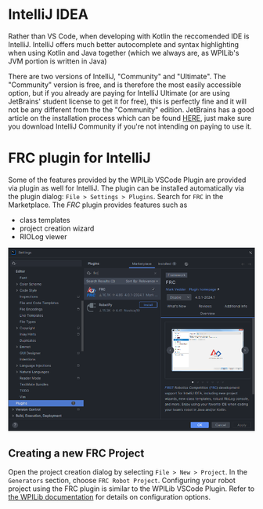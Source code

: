 # IntelliJ IDEA
Rather than VS Code, when developing with Kotlin the reccomended IDE is IntelliJ. IntelliJ offers much better autocomplete and syntax highlighting when using Kotlin and Java together (which we always are, as WPILib's JVM portion is written in Java)

There are two versions of IntelliJ, "Community" and "Ultimate". The "Community" version is free, and is therefore the most easily accessible option, but if you already are paying for IntelliJ Ultimate (or are using JetBrains' student license to get it for free), this is perfectly fine and it will not be any different from the the "Community" edition. JetBrains has a good article on the installation process which can be found [HERE](https://www.jetbrains.com/help/idea/installation-guide.html), just make sure you download IntelliJ Community if you're not intending on paying to use it.

# FRC plugin for IntelliJ
Some of the features provided by the WPILib VSCode Plugin are provided via plugin as well for IntelliJ. The plugin can be installed automatically via the plugin dialog: `File > Settings > Plugins`. Search for `FRC` in the Marketplace. The _FRC_ plugin provides features such as
- class templates
- project creation wizard
- RIOLog viewer

![Plugin Page](plugins.png)

## Creating a new FRC Project
Open the project creation dialog by selecting `File > New > Project`. In the `Generators` section, choose `FRC Robot Project`. Configuring your robot project using the FRC plugin is similar to the WPILib VSCode Plugin. Refer to [the WPILib documentation](https://docs.wpilib.org/en/stable/docs/software/vscode-overview/creating-robot-program.html) for details on configuration options.
